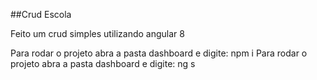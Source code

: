 ##Crud Escola

Feito um crud simples utilizando angular 8 

Para rodar o projeto abra a pasta dashboard e digite: npm i 
Para rodar o projeto abra a pasta dashboard e digite: ng s
